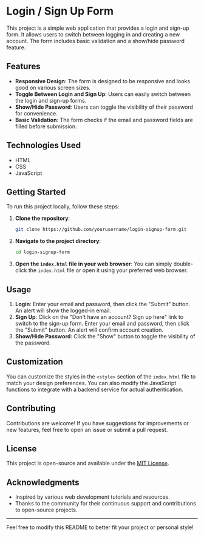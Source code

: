 # Login / Sign Up Form

This project is a simple web application that provides a login and sign-up form. It allows users to switch between logging in and creating a new account. The form includes basic validation and a show/hide password feature.

## Features

- **Responsive Design**: The form is designed to be responsive and looks good on various screen sizes.
- **Toggle Between Login and Sign Up**: Users can easily switch between the login and sign-up forms.
- **Show/Hide Password**: Users can toggle the visibility of their password for convenience.
- **Basic Validation**: The form checks if the email and password fields are filled before submission.

## Technologies Used

- HTML
- CSS
- JavaScript

## Getting Started

To run this project locally, follow these steps:

1. **Clone the repository**:
   ```bash
   git clone https://github.com/yourusername/login-signup-form.git
   ```

2. **Navigate to the project directory**:
   ```bash
   cd login-signup-form
   ```

3. **Open the `index.html` file in your web browser**:
   You can simply double-click the `index.html` file or open it using your preferred web browser.

## Usage

1. **Login**: Enter your email and password, then click the "Submit" button. An alert will show the logged-in email.
2. **Sign Up**: Click on the "Don't have an account? Sign up here" link to switch to the sign-up form. Enter your email and password, then click the "Submit" button. An alert will confirm account creation.
3. **Show/Hide Password**: Click the "Show" button to toggle the visibility of the password.

## Customization

You can customize the styles in the `<style>` section of the `index.html` file to match your design preferences. You can also modify the JavaScript functions to integrate with a backend service for actual authentication.

## Contributing

Contributions are welcome! If you have suggestions for improvements or new features, feel free to open an issue or submit a pull request.

## License

This project is open-source and available under the [MIT License](LICENSE).

## Acknowledgments

- Inspired by various web development tutorials and resources.
- Thanks to the community for their continuous support and contributions to open-source projects.

---

Feel free to modify this README to better fit your project or personal style!
